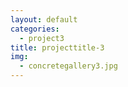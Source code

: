 ```yaml
---
layout: default
categories: 
  - project3
title: projecttitle-3
img: 
  - concretegallery3.jpg
---
```

